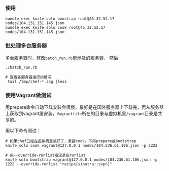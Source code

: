 ### 使用

	bundle exec knife solo boostrap root@45.32.52.17  nodes/104.131.151.145.json  
	bundle exec knife solo cook root@45.32.52.17  nodes/104.131.151.145.json  

### 批处理多台服务器
多台服务器时，修改`batch_run.rb`里涉及的服务器， 然后

	./batch_run.rb
	
	# 查看各服务器运行的情况
	 tail /tmp/chef-*.log |less
	 
### 使用Vagrant做测试

用prepare命令自动下载安装会很慢，最好是在国外服务器上下载完，再从服务器上获取到vagrant里安装，`Vagrantfile`所在的目录与虚拟机里`/vagrant`目录是共享的。

用以下命令测试：

	# 如果chef已经在虚拟机里装好了，直接cook，不用prepare或bootstrap
	knife solo cook vagrant@127.0.0.1 nodes/104.236.61.106.json -p 2222
	
	# 用--override-runlist指定某些runlist
	knife solo bootstrap vagrant@127.0.0.1 nodes/104.236.61.106.json -p 2222 --override-runlist "recipe[sinatra::svpn]"
